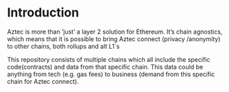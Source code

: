 # Introduction

Aztec is more than ‘just’ a layer 2 solution for Ethereum. It’s chain agnostics, which means that it is possible to bring Aztec connect (privacy /anonymity) to other chains, both rollups and alt L1´s

This repository consists of multiple chains which all include the specific code(contracts) and data from that specific chain. This data could be anything from tech (e.g. gas fees) to business (demand from this specific chain for Aztec connect). 

